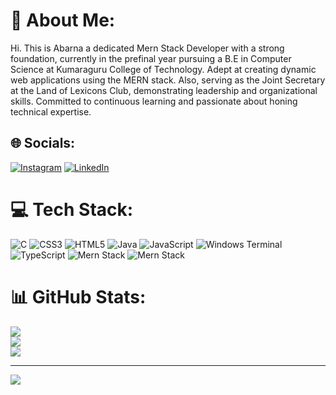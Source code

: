 # 💫 About Me:
Hi. This is Abarna a dedicated Mern Stack Developer with a strong foundation, currently in the prefinal year pursuing a B.E in Computer Science at Kumaraguru College of Technology. Adept at creating dynamic web applications using the MERN stack. Also, serving as the Joint Secretary at the Land of Lexicons Club, demonstrating leadership and organizational skills. Committed to continuous learning and passionate about honing technical expertise.


## 🌐 Socials:
[![Instagram](https://img.shields.io/badge/Instagram-%23E4405F.svg?logo=Instagram&logoColor=white)](https://instagram.com/abarna0202) [![LinkedIn](https://img.shields.io/badge/LinkedIn-%230077B5.svg?logo=linkedin&logoColor=white)](https://linkedin.com/in/abarnav) 

# 💻 Tech Stack:
![C](https://img.shields.io/badge/c-%2300599C.svg?style=for-the-badge&logo=c&logoColor=white) ![CSS3](https://img.shields.io/badge/css3-%231572B6.svg?style=for-the-badge&logo=css3&logoColor=white) ![HTML5](https://img.shields.io/badge/html5-%23E34F26.svg?style=for-the-badge&logo=html5&logoColor=white) ![Java](https://img.shields.io/badge/java-%23ED8B00.svg?style=for-the-badge&logo=openjdk&logoColor=white) ![JavaScript](https://img.shields.io/badge/javascript-%23323330.svg?style=for-the-badge&logo=javascript&logoColor=%23F7DF1E) ![Windows Terminal](https://img.shields.io/badge/Windows%20Terminal-%234D4D4D.svg?style=for-the-badge&logo=windows-terminal&logoColor=white) ![TypeScript](https://img.shields.io/badge/typescript-%23007ACC.svg?style=for-the-badge&logo=typescript&logoColor=white) ![Mern Stack](https://img.shields.io/badge/Cloudflare-F38020?style=for-the-badge&logo=&logoColor=green) ![Mern Stack](https://img.shields.io/badge/MernStack-7DFE35?style=for-the-badge&logo=&logoColor=green)
# 📊 GitHub Stats:
![](https://github-readme-stats.vercel.app/api?username=abarnavelusamy&theme=tokyonight&show_icons=true)<br/>
![](https://github-readme-streak-stats.herokuapp.com/?user=abarnavelusamy&theme=dark&hide_border=false)<br/>
![](https://github-readme-stats.vercel.app/api/top-langs/?username=abarnavelusamy&theme=dark&hide_border=false&include_all_commits=true&layout=compact)

---
[![](https://visitcount.itsvg.in/api?id=abarnavelusamy&icon=0&color=0)](https://visitcount.itsvg.in)
